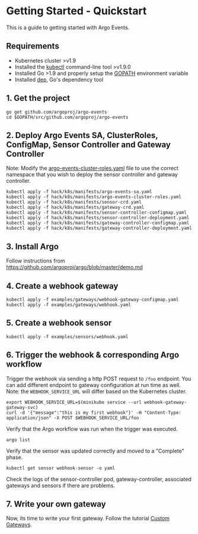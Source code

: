 # Getting Started - Quickstart
This is a guide to getting started with Argo Events.

## Requirements
* Kubernetes cluster >v1.9
* Installed the [kubectl](https://kubernetes.io/docs/tasks/tools/install-kubectl/) command-line tool >v1.9.0
* Installed Go >1.9 and properly setup the [GOPATH](https://golang.org/doc/install) environment variable
* Installed [dep](https://golang.github.io/dep/docs/installation.html), Go's dependency tool

## 1. Get the project
```
go get github.com/argoproj/argo-events
cd $GOPATH/src/github.com/argoproj/argo-events
```

## 2. Deploy Argo Events SA, ClusterRoles, ConfigMap, Sensor Controller and Gateway Controller
Note: Modify the [argo-events-cluster-roles.yaml](../hack/k8s/manifests/argo-events-cluster-roles.yaml) file to use the correct namespace that you wish to deploy the sensor controller and gateway controller.
```
kubectl apply -f hack/k8s/manifests/argo-events-sa.yaml
kubectl apply -f hack/k8s/manifests/argo-events-cluster-roles.yaml
kubectl apply -f hack/k8s/manifests/sensor-crd.yaml
kubectl apply -f hack/k8s/manifests/gateway-crd.yaml
kubectl apply -f hack/k8s/manifests/sensor-controller-configmap.yaml
kubectl apply -f hack/k8s/manifests/sensor-controller-deployment.yaml
kubectl apply -f hack/k8s/manifests/gateway-controller-configmap.yaml
kubectl apply -f hack/k8s/manifests/gateway-controller-deployment.yaml
```

## 3. Install Argo
Follow instructions from https://github.com/argoproj/argo/blob/master/demo.md

## 4. Create a webhook gateway
```
kubectl apply -f examples/gateways/webhook-gateway-configmap.yaml
kubectl apply -f examples/gateways/webhook.yaml
```

## 5. Create a webhook sensor
```
kubectl apply -f examples/sensors/webhook.yaml
```

## 6. Trigger the webhook & corresponding Argo workflow
Trigger the webhook via sending a http POST request to `/foo` endpoint. You can add different endpoint to 
gateway configuration at run time as well.
Note: the `WEBHOOK_SERVICE_URL` will differ based on the Kubernetes cluster.
```
export WEBHOOK_SERVICE_URL=$(minikube service --url webhook-gateway-gateway-svc)
curl -d '{"message":"this is my first webhook"}' -H "Content-Type: application/json" -X POST $WEBHOOK_SERVICE_URL/foo
```

Verify that the Argo workflow was run when the trigger was executed.
```
argo list
```

Verify that the sensor was updated correctly and moved to a "Complete" phase.
```
kubectl get sensor webhook-sensor -o yaml
```

Check the logs of the sensor-controller pod, gateway-controller, associated gateways and sensors if there are problems.

## 7. Write your own gateway
Now, its time to write your first gateway. Follow the tutorial [Custom Gateways](custom-gateway.md).
